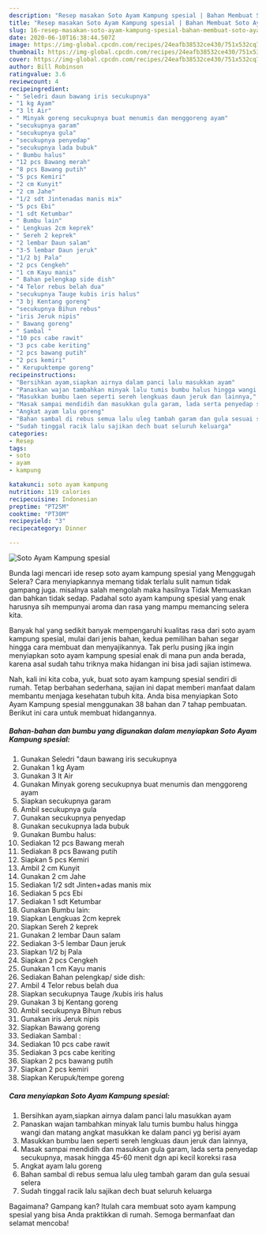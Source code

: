 ```yaml
---
description: "Resep masakan Soto Ayam Kampung spesial | Bahan Membuat Soto Ayam Kampung spesial Yang Enak dan Simpel"
title: "Resep masakan Soto Ayam Kampung spesial | Bahan Membuat Soto Ayam Kampung spesial Yang Enak dan Simpel"
slug: 16-resep-masakan-soto-ayam-kampung-spesial-bahan-membuat-soto-ayam-kampung-spesial-yang-enak-dan-simpel
date: 2020-06-10T16:38:44.507Z
image: https://img-global.cpcdn.com/recipes/24eafb38532ce430/751x532cq70/soto-ayam-kampung-spesial-foto-resep-utama.jpg
thumbnail: https://img-global.cpcdn.com/recipes/24eafb38532ce430/751x532cq70/soto-ayam-kampung-spesial-foto-resep-utama.jpg
cover: https://img-global.cpcdn.com/recipes/24eafb38532ce430/751x532cq70/soto-ayam-kampung-spesial-foto-resep-utama.jpg
author: Bill Robinson
ratingvalue: 3.6
reviewcount: 4
recipeingredient:
- " Seledri daun bawang iris secukupnya"
- "1 kg Ayam"
- "3 lt Air"
- " Minyak goreng secukupnya buat menumis dan menggoreng ayam"
- "secukupnya garam"
- "secukupnya gula"
- "secukupnya penyedap"
- "secukupnya lada bubuk"
- " Bumbu halus"
- "12 pcs Bawang merah"
- "8 pcs Bawang putih"
- "5 pcs Kemiri"
- "2 cm Kunyit"
- "2 cm Jahe"
- "1/2 sdt Jintenadas manis mix"
- "5 pcs Ebi"
- "1 sdt Ketumbar"
- " Bumbu lain"
- " Lengkuas 2cm keprek"
- " Sereh 2 keprek"
- "2 lembar Daun salam"
- "3-5 lembar Daun jeruk"
- "1/2 bj Pala"
- "2 pcs Cengkeh"
- "1 cm Kayu manis"
- " Bahan pelengkap side dish"
- "4 Telor rebus belah dua"
- "secukupnya Tauge kubis iris halus"
- "3 bj Kentang goreng"
- "secukupnya Bihun rebus"
- "iris Jeruk nipis"
- " Bawang goreng"
- " Sambal "
- "10 pcs cabe rawit"
- "3 pcs cabe keriting"
- "2 pcs bawang putih"
- "2 pcs kemiri"
- " Kerupuktempe goreng"
recipeinstructions:
- "Bersihkan ayam,siapkan airnya dalam panci lalu masukkan ayam"
- "Panaskan wajan tambahkan minyak lalu tumis bumbu halus hingga wangi dan matang angkat masukkan ke dalam panci yg berisi ayam"
- "Masukkan bumbu laen seperti sereh lengkuas daun jeruk dan lainnya,"
- "Masak sampai mendidih dan masukkan gula garam, lada serta penyedap secukupnya, masak hingga 45-60 menit dgn api kecil koreksi rasa"
- "Angkat ayam lalu goreng"
- "Bahan sambal di rebus semua lalu uleg tambah garam dan gula sesuai selera"
- "Sudah tinggal racik lalu sajikan dech buat seluruh keluarga"
categories:
- Resep
tags:
- soto
- ayam
- kampung

katakunci: soto ayam kampung 
nutrition: 119 calories
recipecuisine: Indonesian
preptime: "PT25M"
cooktime: "PT30M"
recipeyield: "3"
recipecategory: Dinner

---
```



![Soto Ayam Kampung spesial](https://img-global.cpcdn.com/recipes/24eafb38532ce430/751x532cq70/soto-ayam-kampung-spesial-foto-resep-utama.jpg)

Bunda lagi mencari ide resep soto ayam kampung spesial yang Menggugah Selera? Cara menyiapkannya memang tidak terlalu sulit namun tidak gampang juga. misalnya salah mengolah maka hasilnya Tidak Memuaskan dan bahkan tidak sedap. Padahal soto ayam kampung spesial yang enak harusnya sih mempunyai aroma dan rasa yang mampu memancing selera kita.



Banyak hal yang sedikit banyak mempengaruhi kualitas rasa dari soto ayam kampung spesial, mulai dari jenis bahan, kedua pemilihan bahan segar hingga cara membuat dan menyajikannya. Tak perlu pusing jika ingin menyiapkan soto ayam kampung spesial enak di mana pun anda berada, karena asal sudah tahu triknya maka hidangan ini bisa jadi sajian istimewa.


Nah, kali ini kita coba, yuk, buat soto ayam kampung spesial sendiri di rumah. Tetap berbahan sederhana, sajian ini dapat memberi manfaat dalam membantu menjaga kesehatan tubuh kita. Anda bisa menyiapkan Soto Ayam Kampung spesial menggunakan 38 bahan dan 7 tahap pembuatan. Berikut ini cara untuk membuat hidangannya.

<!--inarticleads1-->

##### Bahan-bahan dan bumbu yang digunakan dalam menyiapkan Soto Ayam Kampung spesial:

1. Gunakan  Seledri &#34;daun bawang iris secukupnya
1. Gunakan 1 kg Ayam
1. Gunakan 3 lt Air
1. Gunakan  Minyak goreng secukupnya buat menumis dan menggoreng ayam
1. Siapkan secukupnya garam
1. Ambil secukupnya gula
1. Gunakan secukupnya penyedap
1. Gunakan secukupnya lada bubuk
1. Gunakan  Bumbu halus:
1. Sediakan 12 pcs Bawang merah
1. Sediakan 8 pcs Bawang putih
1. Siapkan 5 pcs Kemiri
1. Ambil 2 cm Kunyit
1. Gunakan 2 cm Jahe
1. Sediakan 1/2 sdt Jinten+adas manis mix
1. Sediakan 5 pcs Ebi
1. Sediakan 1 sdt Ketumbar
1. Gunakan  Bumbu lain:
1. Siapkan  Lengkuas 2cm keprek
1. Siapkan  Sereh 2 keprek
1. Gunakan 2 lembar Daun salam
1. Sediakan 3-5 lembar Daun jeruk
1. Siapkan 1/2 bj Pala
1. Siapkan 2 pcs Cengkeh
1. Gunakan 1 cm Kayu manis
1. Sediakan  Bahan pelengkap/ side dish:
1. Ambil 4 Telor rebus belah dua
1. Siapkan secukupnya Tauge /kubis iris halus
1. Gunakan 3 bj Kentang goreng
1. Ambil secukupnya Bihun rebus
1. Gunakan iris Jeruk nipis
1. Siapkan  Bawang goreng
1. Sediakan  Sambal :
1. Sediakan 10 pcs cabe rawit
1. Sediakan 3 pcs cabe keriting
1. Siapkan 2 pcs bawang putih
1. Siapkan 2 pcs kemiri
1. Siapkan  Kerupuk/tempe goreng




<!--inarticleads2-->

##### Cara menyiapkan Soto Ayam Kampung spesial:

1. Bersihkan ayam,siapkan airnya dalam panci lalu masukkan ayam
1. Panaskan wajan tambahkan minyak lalu tumis bumbu halus hingga wangi dan matang angkat masukkan ke dalam panci yg berisi ayam
1. Masukkan bumbu laen seperti sereh lengkuas daun jeruk dan lainnya,
1. Masak sampai mendidih dan masukkan gula garam, lada serta penyedap secukupnya, masak hingga 45-60 menit dgn api kecil koreksi rasa
1. Angkat ayam lalu goreng
1. Bahan sambal di rebus semua lalu uleg tambah garam dan gula sesuai selera
1. Sudah tinggal racik lalu sajikan dech buat seluruh keluarga




Bagaimana? Gampang kan? Itulah cara membuat soto ayam kampung spesial yang bisa Anda praktikkan di rumah. Semoga bermanfaat dan selamat mencoba!
